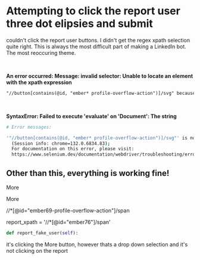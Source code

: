 # Attempting to click the report user three dot elipsies and submit

couldn't click the report user buttons. 
I didn't get the regex xpath selection quite right.
This is always the most difficult part of making a LinkedIn bot.
The most reoccuring theme.

<br>

**An error occurred: Message: invalid selector: Unable to locate an element with the xpath expression**
```html
"//button[contains(@id, "ember* profile-overflow-action")]/svg" because of the following error:
```

<br>

**SyntaxError: Failed to execute 'evaluate' on 'Document': The string**
```bash
# Error messages:

'"//button[contains(@id, "ember* profile-overflow-action")]/svg"' is not a valid XPath expression.
  (Session info: chrome=132.0.6834.83);
  For documentation on this error, please visit:
  https://www.selenium.dev/documentation/webdriver/troubleshooting/errors#invalid-selector-exception
```

## Other than this, everything is working fine!


More

<span>More</span>

//*[@id="ember69-profile-overflow-action"]/span

report_xpath = '//*[@id="ember76"]/span'

```python
def report_fake_user(self):
```

it's clicking the More button, however thats a drop down selection and it's not clicking on the report
